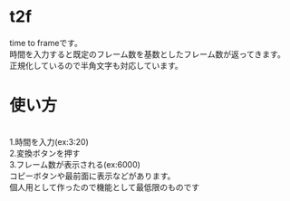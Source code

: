 # t2f
time to frameです。
<br>時間を入力すると既定のフレーム数を基数としたフレーム数が返ってきます。
<br>正規化しているので半角文字も対応しています。
<br><h1>使い方</h1>
<br>1.時間を入力(ex:3:20)
<br>2.変換ボタンを押す
<br>3.フレーム数が表示される(ex:6000)
<br>コピーボタンや最前面に表示などがあります。
<br>個人用として作ったので機能として最低限のものです
